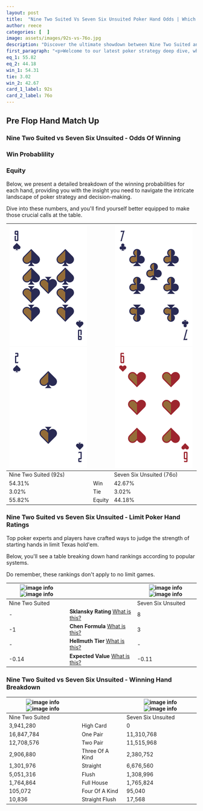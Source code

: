 ```yaml
---
layout: post
title:  "Nine Two Suited Vs Seven Six Unsuited Poker Hand Odds | Which Is The Better Hand In Poker? A Complete Guide"
author: reece
categories: [  ]
image: assets/images/92s-vs-76o.jpg
description: "Discover the ultimate showdown between Nine Two Suited and Seven Six Unsuited in poker! Uncover the odds, strategies, and scenarios where one hand triumphs over the other. Get ready to up your poker game with this thrilling analysis."
first_paragraph: "<p>Welcome to our latest poker strategy deep dive, where we're pitting two distinct hands against each other in a high-stakes showdown: Nine Two Suited vs Seven Six Unsuited.</p><p>In the dynamic world of poker, every decision counts, and knowing which hand holds the upper hand is key to your success at the table.</p><p>In this article, we'll dissect these two hands, explore the scenarios where one dominates the other, and equip you with the knowledge to make strategic choices that can tip the odds in your favor.</p><p>Get ready to unravel the intriguing dynamics of these poker hands and elevate your game to new heights.</p>"
eq_1: 55.82
eq_2: 44.18
win_1: 54.31
tie: 3.02
win_2: 42.67
card_1_label: 92s
card_2_label: 76o
---
```




[comment]: # (sp0)

## Pre Flop Hand Match Up

<div class="table hand-ratings" markdown="1"> 



### Nine Two Suited vs Seven Six Unsuited - Odds Of Winning


  
<div class="row graphs"> 
<div class="col-lg-6">
    <h3>Win Probablility</h3>
    <canvas id="WinChart"></canvas>
</div>
<div class="col-lg-6">
    <h3>Equity</h3>
    <canvas id="EquityChart"></canvas>
</div>
</div>

  Below, we present a detailed breakdown of the winning probabilities for each hand, providing you with the insight you need to navigate the intricate landscape of poker strategy and decision-making. 

Dive into these numbers, and you'll find yourself better equipped to make those crucial calls at the table.


    
| ![image info](assets/images/hand1/9.png) ![image info](assets/images/hand1/2.png) |  | ![image info](assets/images/hand2/7.png) ![image info](assets/images/hand2/6o.png) |
| -------- | -------- | -------- |
| Nine Two Suited (92s) |  | Seven Six Unsuited (76o) |
| 54.31% | Win | 42.67% |
| 3.02% | Tie | 3.02% |
| 55.82% | Equity | 44.18% |




[comment]: # (sp1)



### Nine Two Suited vs Seven Six Unsuited - Limit Poker Hand Ratings

Top poker experts and players have crafted ways to judge the strength of starting hands in limit Texas hold'em. 

Below, you'll see a table breaking down hand rankings according to popular systems. 

Do remember, these rankings don't apply to no limit games.


    
| ![image info](https://www.riverpairs.com/assets/images/hand1/9.png) ![image info](https://www.riverpairs.com/assets/images/hand1/2.png) |  | ![image info](https://www.riverpairs.com/assets/images/hand2/7.png) ![image info](https://www.riverpairs.com/assets/images/hand2/6o.png) |
| -------- | -------- | -------- |
| Nine Two Suited |  | Seven Six Unsuited |
| - | **Sklansky Rating** [What is this?](/sklansky-rating-explained) | 8 |
| -1 | **Chen Formula** [What is this?](/chen-formula-explained) | 3 |
| - | **Hellmuth Tier** [What is this?](/Hellmuth-tier-explained) | - |
| -0.14 | **Expected Value** [What is this?](/expected-value-explained) | -0.11 |




[comment]: # (sp2)



### Nine Two Suited vs Seven Six Unsuited - Winning Hand Breakdown


    
| ![image info](https://www.riverpairs.com/assets/images/hand1/9.png) ![image info](https://www.riverpairs.com/assets/images/hand1/2.png) |  | ![image info](https://www.riverpairs.com/assets/images/hand2/7.png) ![image info](https://www.riverpairs.com/assets/images/hand2/6o.png) |
| -------- | -------- | -------- |
| Nine Two Suited |  | Seven Six Unsuited |
| 3,941,280 | High Card | 0 |
| 16,847,784 | One Pair | 11,310,768 |
| 12,708,576 | Two Pair | 11,515,968 |
| 2,906,880 | Three Of A Kind | 2,380,752 |
| 1,301,976 | Straight | 6,676,560 |
| 5,051,316 | Flush | 1,308,996 |
| 1,764,864 | Full House | 1,765,824 |
| 105,072 | Four Of A Kind | 95,040 |
| 10,836 | Straight Flush | 17,568 |




[comment]: # (sp3)



</div>

[comment]: # (sp4)



[comment]: # (sp5)

